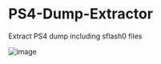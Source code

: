 # PS4-Dump-Extractor
Extract PS4 dump including sflash0 files

![image](https://user-images.githubusercontent.com/36906814/62454646-4b2a5e00-b7a7-11e9-91a0-de3df6df0c79.png)
